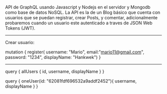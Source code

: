 API de GraphQL usando Javascript y Nodejs en el servidor y Mongodb como base de datos NoSQL. La API es la de un Blog básico que cuenta con usuarios que se puedan registrar, crear Posts, y comentar, adicionalmente probaremos cuando un usuario este autenticado a traves de JSON Web Tokens (JWT).

________________________________________________________
Crear usuario:

mutation {
 	register(
    username: "Mario",
    email:"mario11@gmail.com",
    password: "1234",
    displayName: "Hankwek")
}

________________________________________________________


query {
  allUsers {
    id, username, displayName
  }
}


query {
  oneUser(id: "62081fdf696532a9addf2452"){
    username,
    displayName
  }
}